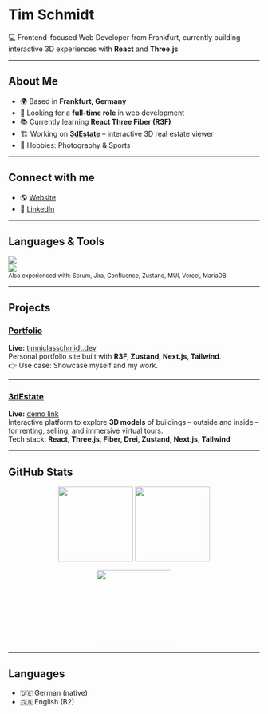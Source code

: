 # Tim Schmidt  

💻 Frontend-focused Web Developer from Frankfurt, currently building interactive 3D experiences with **React** and **Three.js**.  

---

## About Me  

- 🌍 Based in **Frankfurt, Germany**  
- 🎯 Looking for a **full-time role** in web development  
- 📚 Currently learning **React Three Fiber (R3F)**  
- 🏗️ Working on **[3dEstate](https://github.com/Odakova2/3dEstate)** – interactive 3D real estate viewer  
- 🎨 Hobbies: Photography & Sports  

---

## Connect with me  

- 🌎 [Website](https://timniclasschmidt.dev)  
- 💼 [LinkedIn](https://www.linkedin.com/in/tim-niclas-schmidt/)  

---

## Languages & Tools  

<p align="left">
<img src="https://skillicons.dev/icons?i=react,next,threejs,ts,js,html,css,tailwind,git,nodejs,express,java,mysql,figma,blender" />
<br/>
<img src="https://skillicons.dev/icons?i=bitbucket" />  
<br/>
<sub>Also experienced with: Scrum, Jira, Confluence, Zustand, MUI, Vercel, MariaDB</sub>
</p>

---

## Projects  

### [Portfolio](https://github.com/Odakova2/portfolio)  
**Live:** [timniclasschmidt.dev](https://timniclasschmidt.dev)  
Personal portfolio site built with **R3F, Zustand, Next.js, Tailwind**.  
👉 Use case: Showcase myself and my work.  

---

### [3dEstate](https://github.com/Odakova2/3dEstate)  
**Live:** [demo link]("link")  
Interactive platform to explore **3D models** of buildings – outside and inside – for renting, selling, and immersive virtual tours.  
Tech stack: **React, Three.js, Fiber, Drei, Zustand, Next.js, Tailwind**  

---

## GitHub Stats  

<p align="center">
<img src="https://github-readme-stats.vercel.app/api?username=Odakova2&show_icons=true&theme=dark" height="150" />
<img src="https://github-readme-streak-stats.herokuapp.com/?user=Odakova2&theme=dark" height="150" />
</p>

<p align="center">
<img src="https://github-readme-stats.vercel.app/api/top-langs/?username=Odakova2&layout=compact&theme=dark" height="150" />
</p>

---

## Languages  

- 🇩🇪 German (native)  
- 🇬🇧 English (B2)  
